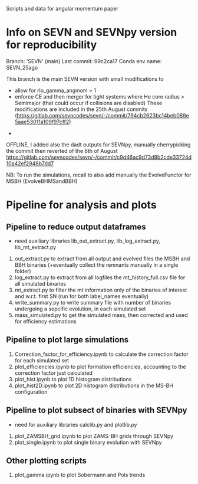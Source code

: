 Scripts and data for angular momentum paper

# Info on SEVN and SEVNpy version for reproducibility
Branch:             'SEVN' (main)
Last commit:         99c2ca17
Conda env name:      SEVN_25ago

This branch is the main SEVN version with small modifications to 
- allow for rlo_gamma_angmom > 1
- enforce CE and then merger for tight systems where He core radius > Semimajor (that could occur if collisions are disabled)
These modifications are included in the 25th August commits (https://gitlab.com/sevncodes/sevn/-/commit/794cb2623bc14beb089e5aae53011a109f97cff2)
+
OFFLINE, I added also the dadt outputs for SEVNpy, manually cherrypicking the commit then reverted of the 6th of August
https://gitlab.com/sevncodes/sevn/-/commit/c9d46ac9d73d8b2cde33724d10a42ef2948b7dd7

NB: To run the simulations, recall to also add manually the EvolveFunctor for MSBH (EvolveBHMSandBBH)



# Pipeline for analysis and plots

## Pipeline to reduce output dataframes
- need auxiliary libraries lib_out_extract.py, lib_log_extract.py, lib_mt_extract.py

1) out_extract.py	to extract from all output and evolved files the MSBH and BBH binaries (+eventually collect the remnants manually in a single folder)
2) log_extract.py	to extract from all logfiles the mt_history_full.csv file for all simulated binaries
3) mt_extract.py	to filter the mt information only of the binaries of interest and w.r.t. first SN (run for both label_names eventually)
4) write_summary.py	to write summary file with number of binaries undergoing a sepcific evolution, in each simulated set
5) mass_simulated.py     to get the simulated mass, then corrected and used for efficiency estimations

## Pipeline to plot large simulations
1) Correction_factor_for_efficiency.ipynb	to calculate the correction factor for each simulated set
2) plot_efficiencies.ipynb			to plot formation efficiencies, accounting to the correction factor just calculated
3) plot_hist.ipynb				to plot 1D histogram distributions
4) plot_hist2D.ipynb				to plot 2D histogram distributions in the MS-BH configuration

## Pipeline to plot subsect of binaries with SEVNpy
- need for auxiliary libraries calclib.py and plotlib.py
1) plot_ZAMSBH_grid.ipynb			to plot ZAMS-BH grids through SEVNpy
2) plot_single.ipynb				to plot single binary evolution with SEVNpy

## Other plotting scripts
1) plot_gamma.ipynb	to plot Sobermann and Pols trends
